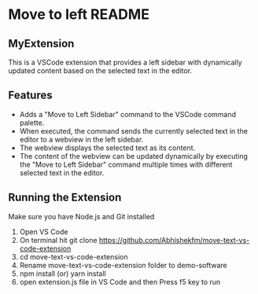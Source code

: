 # Move to left README

## MyExtension

This is a VSCode extension that provides a left sidebar with dynamically updated content based on the selected text in the editor.

## Features

- Adds a "Move to Left Sidebar" command to the VSCode command palette.
- When executed, the command sends the currently selected text in the editor to a webview in the left sidebar.
- The webview displays the selected text as its content.
- The content of the webview can be updated dynamically by executing the "Move to Left Sidebar" command multiple times with different selected text in the editor.


## Running the Extension
Make sure you have Node.js and Git installed
1. Open VS Code
2. On terminal hit git clone https://github.com/Abhishekfm/move-text-vs-code-extension
3. cd move-text-vs-code-extension
4. Rename move-text-vs-code-extension folder to demo-software
5. npm install (or) yarn install
6. open extension.js file in VS Code and then Press f5 key to run